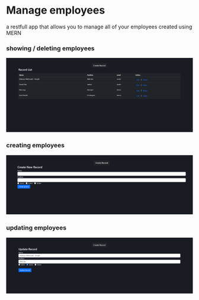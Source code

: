 # Manage employees
a restfull app that allows you to manage all of your employees created using MERN

### showing / deleting employees
<img src="images/showemployees.png" >

###  creating employees
<img src="images/create.png" >

### updating employees
<img src="images/edit.png" >
